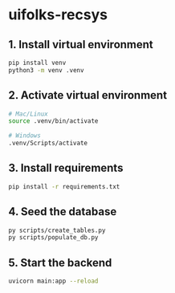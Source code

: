 # uifolks-recsys

## 1. Install virtual environment
```bash
pip install venv
python3 -m venv .venv
```

## 2. Activate virtual environment
```bash
# Mac/Linux
source .venv/bin/activate

# Windows
.venv/Scripts/activate
```

## 3. Install requirements
```bash
pip install -r requirements.txt
```

## 4. Seed the database
```bash
py scripts/create_tables.py
py scripts/populate_db.py
```

## 5. Start the backend
```bash
uvicorn main:app --reload
```